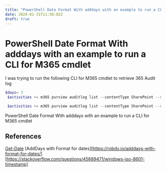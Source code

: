 ```yaml
---
title: "PowerShell Date Format With adddays with an example to run a CLI for M365 cmdlet"
date: 2024-01-31T11:58:02Z
draft: true
---
```

# PowerShell Date Format With adddays with an example to run a CLI for M365 cmdlet

I was trying to run the following CLI for M365 cmdlet to retrieve 365 Audit log 


```PowerShell
$days= 3
 $activities += m365 purview auditlog list --contentType SharePoint --startTime (Get-date).adddays(-$days) --endTime (Get-date).adddays(-($days-1))  --output 'json' | ConvertFrom-Json
```


```PowerShell
 $activities += m365 purview auditlog list --contentType SharePoint --startTime ((Get-date).adddays(-$days) | Get-Date -uFormat '%Y-%m-%d') --endTime ((Get-date).adddays(-($days-1)) | Get-Date -uFormat '%Y-%m-%d') --output 'json' | ConvertFrom-Json
```
PowerShell Date Format With adddays with an example to run a CLI for M365 cmdlet


## References

[Get-Date](https://learn.microsoft.com/en-us/powershell/module/microsoft.powershell.utility/get-date?view=powershell-7.4??wt.mc_id=MVP_308367)
[AddDays with Format for dates][https://robdy.io/adddays-with-format-for-dates/]
[https://stackoverflow.com/questions/45689471/windows-iso-8601-timestamp]
